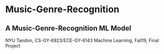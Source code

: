 # Music-Genre-Recognition
## A Music-Genre-Recognition ML Model
NYU Tandon, CS-GY-6923/ECE-GY-6143 Machine Learning, Fall19, Final Project
